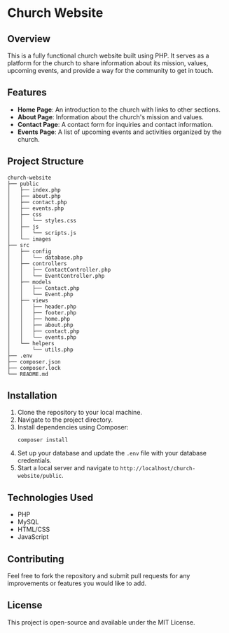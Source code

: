 # Church Website

## Overview
This is a fully functional church website built using PHP. It serves as a platform for the church to share information about its mission, values, upcoming events, and provide a way for the community to get in touch.

## Features
- **Home Page**: An introduction to the church with links to other sections.
- **About Page**: Information about the church's mission and values.
- **Contact Page**: A contact form for inquiries and contact information.
- **Events Page**: A list of upcoming events and activities organized by the church.

## Project Structure
```
church-website
├── public
│   ├── index.php
│   ├── about.php
│   ├── contact.php
│   ├── events.php
│   ├── css
│   │   └── styles.css
│   ├── js
│   │   └── scripts.js
│   └── images
├── src
│   ├── config
│   │   └── database.php
│   ├── controllers
│   │   ├── ContactController.php
│   │   └── EventController.php
│   ├── models
│   │   ├── Contact.php
│   │   └── Event.php
│   ├── views
│   │   ├── header.php
│   │   ├── footer.php
│   │   ├── home.php
│   │   ├── about.php
│   │   ├── contact.php
│   │   └── events.php
│   └── helpers
│       └── utils.php
├── .env
├── composer.json
├── composer.lock
└── README.md
```

## Installation
1. Clone the repository to your local machine.
2. Navigate to the project directory.
3. Install dependencies using Composer:
   ```
   composer install
   ```
4. Set up your database and update the `.env` file with your database credentials.
5. Start a local server and navigate to `http://localhost/church-website/public`.

## Technologies Used
- PHP
- MySQL
- HTML/CSS
- JavaScript

## Contributing
Feel free to fork the repository and submit pull requests for any improvements or features you would like to add. 

## License
This project is open-source and available under the MIT License.
